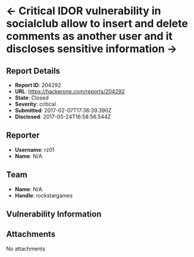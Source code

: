 # <- Critical IDOR vulnerability in socialclub allow to insert and delete comments as another user and it discloses sensitive information ->

## Report Details
- **Report ID**: 204292
- **URL**: https://hackerone.com/reports/204292
- **State**: Closed
- **Severity**: critical
- **Submitted**: 2017-02-07T17:36:39.390Z
- **Disclosed**: 2017-05-24T16:58:56.544Z

## Reporter
- **Username**: rz01
- **Name**: N/A

## Team
- **Name**: N/A
- **Handle**: rockstargames

## Vulnerability Information


## Attachments
No attachments
